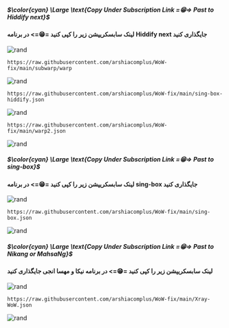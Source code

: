 ##### $\color{cyan} \Large \text{Copy Under Subscription Link =😁=> Past to Hiddify next}$
#### لینک سابسکریپشن زیر را کپی کنید =😁=> در برنامه Hiddify next جایگذاری کنید

![rand](https://rand-xyz.now.sh/api/hello)

```
https://raw.githubusercontent.com/arshiacomplus/WoW-fix/main/subwarp/warp
```
![rand](https://rand-xyz.now.sh/api/hello)


```
https://raw.githubusercontent.com/arshiacomplus/WoW-fix/main/sing-box-hiddify.json
```
![rand](https://rand-xyz.now.sh/api/hello)

```
https://raw.githubusercontent.com/arshiacomplus/WoW-fix/main/warp2.json
```
![rand](https://rand-xyz.now.sh/api/hello)

##### $\color{cyan} \Large \text{Copy Under Subscription Link =😁=> Past to sing-box}$
#### لینک سابسکریپشن زیر را کپی کنید =😁=> در برنامه sing-box جایگذاری کنید

![rand](https://rand-xyz.now.sh/api/hello)

```
https://raw.githubusercontent.com/arshiacomplus/WoW-fix/main/sing-box.json
```
![rand](https://rand-xyz.now.sh/api/hello)

##### $\color{cyan} \Large \text{Copy Under Subscription Link =😁=> Past to Nikang or MahsaNg}$
#### لینک سابسکریپشن زیر را کپی کنید =😁=> در برنامه نیکا و مهسا انجی جایگذاری کنید

![rand](https://rand-xyz.now.sh/api/hello)

```
https://raw.githubusercontent.com/arshiacomplus/WoW-fix/main/Xray-WoW.json
```
![rand](https://rand-xyz.now.sh/api/hello)

